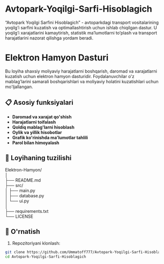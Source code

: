 # Avtopark-Yoqilgi-Sarfi-Hisoblagich
“Avtopark Yoqilgi Sarfini Hisoblagich” - avtoparkdagi transport vositalarining yoqilg’i sarfini kuzatish va optimallashtirish uchun ishlab chiqilgan dastur. U yoqilg’i xarajatlarini kamaytirish, statistik ma’lumotlarni to’plash va transport harajatlarini nazorat qilishga yordam beradi.
# Elektron Hamyon Dasturi  

Bu loyiha shaxsiy moliyaviy harajatlarni boshqarish, daromad va xarajatlarni kuzatish uchun elektron hamyon dasturidir. Foydalanuvchilar o'z mablag'larini samarali boshqarishlari va moliyaviy holatini kuzatishlari uchun mo'ljallangan.  

## 📋 Asosiy funksiyalari  
- **Daromad va xarajat qo'shish**  
- **Harajatlarni toifalash**  
- **Qoldiq mablag'larni hisoblash**  
- **Oylik va yillik hisobotlar**  
- **Grafik ko'rinishda ma'lumotlar tahlili**  
- **Parol bilan himoyalash**  

## 📂 Loyihaning tuzilishi  
Elektron-Hamyon/  
│  
├── README.md  
├── src/  
│   ├── main.py  
│   ├── database.py  
│   └── ui.py  
│  
├── requirements.txt  
└── LICENSE  
## 🚀 O'rnatish  
1. Repozitoriyani klonlash:  
```bash
git clone https://github.com/Ummatoff777/Avtopark-Yoqilgi-Sarfi-Hisoblagich.git  
cd Avtopark-Yoqilgi-Sarfi-Hisoblagich  